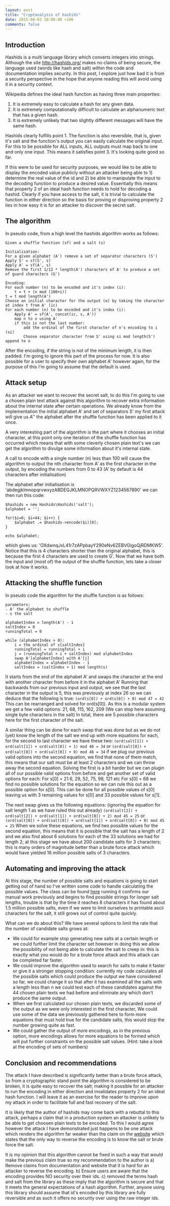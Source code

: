 ```yaml
---
layout: post
title: "Cryptanalysis of hashids"
date: 2015-08-03 10:00:00 +100
comments: false
---
```


## Introduction

<!--excerpt-start-->

Hashids is a multi language library which converts integers into strings. Although the site http://hashids.org/ makes no
claims of being secure, the language used (words like hash and salt) within the code and documentation implies security.
In this post, I explore just how bad it is from a security perspective in the hope that anyone reading this will avoid
using it in a security context.

<!--excerpt-end-->

Wikipedia defines the ideal hash function as having three main properties:

1. It is extremely easy to calculate a hash for any given data.
2. It is extremely computationally difficult to calculate an alphanumeric text that has a given hash.
3. It is extremely unlikely that two slightly different messages will have the same hash.

Hashids clearly fulfills point 1. The function is also reversible, that is, given it's salt and the function's output 
you can easily calculate the original input. For this to be possible for ALL inputs, ALL outputs must map back to one 
and only one  input. This means it satisfies point 3. It's looking quite good so far.

If this were to be used for security purposes, we would like to be able to display the encoded value publicly without an
attacker being able to 1) determine the real value of the id and 2) be able to manipulate the input to the decoding 
function to produce a desired value. Essentially this means that property 2 of an ideal hash function needs to hold for
decoding a hashid. Clearly if you have access to the salt, it is trivial to calculate the function in either direction 
so the basis for proving or disproving property 2 lies in how easy it is for an attacker to discover the secret salt.




## The algorithm

In pseudo code, from a high level the hashids algorithm works as follows:

```
Given a shuffle function (sf) and a salt (s)

Initialisation: 
For a given alphabet (A') remove a set of separator characters (S') 
Apply S' = sf(S', s)
Apply A' = sf(A', s)
Remove the first 1/12 * length(A') characters of A' to produce a set of guard characters (G')

Encoding:
For each number (n) to be encoded and it's index (i):
    t = t + (n mod (100+i))
t = t mod length(A')
Choose an initial character for the output (o) by taking the character at index t from A' (ic)
For each number (n) to be encoded and it's index (i):
    Apply A' = sf(A', concat(ic, s, A'))
    map n to o using A'
    if this is not the last number:
        add the ordinal of the first character of n's encoding to i (si)
        Choose separator character from S' using si mod length(S') append to o
```
        
After the encoding, if the string is not of the minimum length, it is then padded. I'm going to ignore this part of the 
process for now. It is also possible for a user to specify their own alphabet A' however again, for the purpose of this
I'm going to assume that the default is used.

## Attack setup

As an attacker we want to recover the secret salt, to do this I'm going to use a chosen plain text attack against this 
algorithm to recover extra information about the internal state after certain operations. We already know from the 
implementation the initial alphabet A' and set of separators S' my first attack will give us A'' the alphabet after the
shuffle function has been applied to it once.

A very interesting part of the algorithm is the part where it chooses an initial character, at this point only one
iteration of the shuffle function has occurred which means that with some cleverly chosen plain text's we can get the 
algorithm to divulge some information about it's internal state.

A call to encode with a single number (n) less than 100 will cause the algorithm to output the nth character from A' as 
the first character in the output, by encoding the numbers from 0 to 43 (A' by default is 44 characters after 
initialisation)                       
                                      
The alphabet after initialisation is 'abdegjklmnopqrvwxyzABDEGJKLMNOPQRVWXYZ1234567890' we can then run this code:

```
$hashids = new Hashids\Hashids('salt');
$alphabet = '';

for($i=0; $i<44; $i++) {
    $alphabet .= $hashids->encode($i)[0];
}

echo $alphabet;
```

which gives us: 'OXdwnqJxL41r7zAPpbayY290eNv6ZEBVGlgoQjRDMKW5'. Notice that this is 4 characters shorter than the original
alphabet, this is because the first 4 characters are used to create G'. Now that we have both the input and (most of) the
output of the shuffle function, lets take a closer look at how it works.

## Attacking the shuffle function

In pseudo code the algorithm for the shuffle function is as follows:

```
parameters: 
- A' the alphabet to shuffle
- s the salt

alphabetIndex = length(A') - 1
saltIndex = 0
runningTotal = 0

while (alphabetIndex > 0):
    i = the ordinal of s[saltIndex]
    runningTotal = runningTotal + i
    j = (runningTotal + i + saltIndex) mod alphabetIndex
    swap A'[alphabetIndex] with A'[j]
    alphabetIndex = alphabetIndex - 1
    saltIndex = (saltIndex + 1) mod length(s) 

```

It starts from the end of the alphabet A' and swaps the character at the end with another character from before it in the
alphabet A' Running that backwards from our previous input and output, we see that the last character in the output is 5, 
this was previously at index 26 so we can deduce that the following is true: 
```(ord(s[0]) + ord(s[0]) + 0) mod 47 = 42 ``` This can be rearranged and solved for ord(s[0]). As this is a modular 
system we get a few valid options: 21, 68, 115, 162, 209 (We can stop here assuming single byte characters in the 
salt) In total, there are 5 possible characters here for the first character of the salt.

A similar thing can be done for each swap that was done but as we do not (yet) know the length of the salt we end up with
more equations for each, for the second to last character we have these two:
```(ord(salt[1]) + ord(salt[1]) + ord(salt[0]) + 1) mod 46 = 34``` or
```(ord(salt[0]) + ord(salt[0]) + ord(salt[0]) + 0) mod 46 = 34``` if we plug our previous valid options into the second
equation, we find that none of them match, this means that our salt must be at least 2 characters and we can throw away 
the second equation. Solving the first is a bit harder but we can plugin all of our possible valid options from before 
and get another set of valid options for each: For s[0] = 21 6, 29, 52, 75, 98, 121 etc For s[0] = 68 we find no possible
solutions for the equation so we can rule this out as a possible option for s[0]. This can be done for all possible values
of s[0] leaving us with 3 remaining values for s[0] and 33 possible values for s[1].

The next swap gives us the following equations: (ignoring the equation for salt length 1 as we have ruled this out
already) 
```(ord(salt[2]) + ord(salt[2]) + ord(salt[1]) + ord(salt[0]) + 2) mod 45 = 25``` or 
```(ord(salt[0]) + ord(salt[0]) + ord(salt[1]) + ord(salt[0]) + 0) mod 45 = 25``` When we solve these equations, we find
two possible values for the second equation, this means that it is possible that the salt has a length of 2 and we also
find about 6 solutions for each of the 33 solutions we had for length 2; at this stage we have about 200 candidate salts
for 3 characters; this is many orders of magnitude better than a brute force attack which would have yielded 16 million
possible salts of 3 characters.

## Automating and improving the attack

At this stage, the number of possible salts and equations is going to start getting out of hand so I've written some code
to handle calculating the possible values. The class can be found [here](https://gist.github.com/carnage/dcb3d5846ad80dbfa9a3) 
running it confirms our manual work previously and begins to find possible strings for longer salt lengths, trouble is 
that by the time it reaches 8 characters it has found about 1.5 million possible salts, even if we were to limit 
ourselves to printable ascii characters for the salt, it still grows out of control quite quickly. 

What can we do about this? We have several options to limit the rate that the number of candidate salts grows at: 

* We could for example stop generating new salts at a certain length or we could further limit the character set however in 
doing this we allow the possibility of not being able to calculate the salt to creep in: this is exactly what you would
do for a brute force attack and this attack can be completed far faster. 
* We could improve the algorithm used to search for salts to make it faster or give it a stronger stopping condition: 
currently my code calculates all the possible salts which could produce the output we have considered so far, we could 
change it so that after it has examined all the salts with a length less than n we could test each of these candidates 
against the 44 chosen plain texts we had before and eliminate any which don't produce the same output.
* When we first calculated our chosen plain texts, we discarded some of the output as we were only interested in the first
character, We could use some of the data we previously gathered here to form more equations that must hold true for the
candidate salts, this would stop the number growing quite as fast.
* We could gather the output of more encodings, as in the previous option, more encodings allows for more equations to be
 formed which will put further constraints on the possible salt values. (Hint: take a look at the encoding of sets of numbers)
 
## Conclusion and recommendations
 
 The attack I have described is significantly better than a brute force attack, so from a cryptographic stand point the
 algorithm is considered to be broken, it is quite easy to recover the salt; making it possible for an attacker to run the
 encoding in either direction and invalidates property 2 for an ideal hash function. I will leave it as an exercise for
 the reader to improve upon my attack in order to facilitate full and fast recovery of the salt.
 
 It is likely that the author of hashids may come back with a rebuttal to this attack, perhaps a claim that in a production
 system an attacker is unlikely to be able to get choosen plain texts to be encoded. To this I would agree however the 
 attack I have demonstrated just happens to be one attack which renders the algorithm far weaker than the claim on the
 [website](https://github.com/hashids/hashids.github.io/blob/7ec6505a2070842cdcf3c0537222e624ee81e240/index.html) which 
 states that the only way to reverse the encoding is to know the salt or brute force the salt.
 
 It is my opinion that this algorithm cannot be fixed in such a way that would make the previous claim true so my 
 recommendation to the author is a) Remove claims from documentation and website that it is hard for an attacker to 
 reverse the encoding. b) Ensure users are aware that the encoding provides NO security over their ids. c) removed the
 terms hash and salt from the library as these imply that the algorithm is secure and that it meets the general expectations
 of a hash algorithm. Further, anyone using this library should assume that id's encoded by this library are fully 
 reversible and as such it offers no security over using the raw integer ids.


